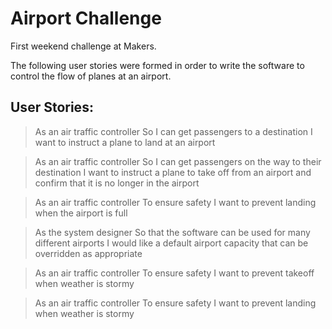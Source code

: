 # Airport Challenge

First weekend challenge at Makers.

The following user stories were formed in order to write the software to control the flow of planes at an airport. 


## User Stories:

> As an air traffic controller 
> So I can get passengers to a destination 
> I want to instruct a plane to land at an airport

> As an air traffic controller 
> So I can get passengers on the way to their destination 
> I want to instruct a plane to take off from an airport and confirm that it is no longer in the airport

> As an air traffic controller 
> To ensure safety 
> I want to prevent landing when the airport is full 

> As the system designer
> So that the software can be used for many different airports
> I would like a default airport capacity that can be overridden as appropriate

> As an air traffic controller 
> To ensure safety 
> I want to prevent takeoff when weather is stormy 

> As an air traffic controller 
> To ensure safety 
> I want to prevent landing when weather is stormy
